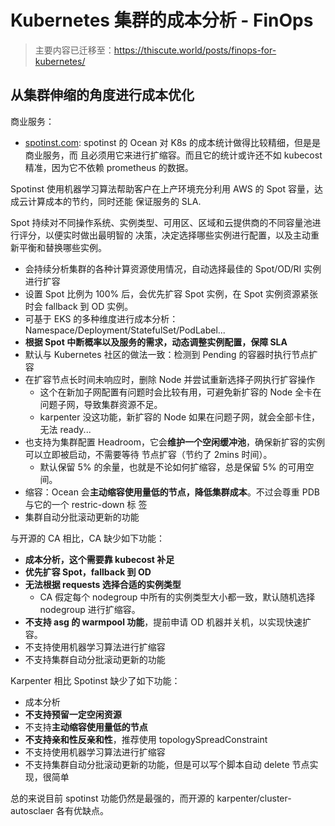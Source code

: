 # Kubernetes 集群的成本分析 - FinOps

> 主要内容已迁移至：https://thiscute.world/posts/finops-for-kubernetes/

## 从集群伸缩的角度进行成本优化

商业服务：

- [spotinst.com](spotinst.com): spotinst 的 Ocean 对 K8s 的成本统计做得比较精细，但是是商业服务，而
  且必须用它来进行扩缩容。而且它的统计或许还不如 kubecost 精准，因为它不依赖 prometheus 的数据。

Spotinst 使用机器学习算法帮助客户在上产环境充分利用 AWS 的 Spot 容量，达成云计算成本的节约，同时还能
保证服务的 SLA.

Spot 持续对不同操作系统、实例类型、可用区、区域和云提供商的不同容量池进行评分，以便实时做出最明智的
决策，决定选择哪些实例进行配置，以及主动重新平衡和替换哪些实例。

- 会持续分析集群的各种计算资源使用情况，自动选择最佳的 Spot/OD/RI 实例进行扩容
- 设置 Spot 比例为 100% 后，会优先扩容 Spot 实例，在 Spot 实例资源紧张时会 fallback 到 OD 实例。
- 可基于 EKS 的多种维度进行成本分析：Namespace/Deployment/StatefulSet/PodLabel...
- **根据 Spot 中断概率以及服务的需求，动态调整实例配置，保障 SLA**
- 默认与 Kubernetes 社区的做法一致：检测到 Pending 的容器时执行节点扩容
- 在扩容节点长时间未响应时，删除 Node 并尝试重新选择子网执行扩容操作
  - 这个在新加子网配置有问题时会比较有用，可避免新扩容的 Node 全卡在问题子网，导致集群资源不足。
  - karpenter 没这功能，新扩容的 Node 如果在问题子网，就会全部卡住，无法 ready...
- 也支持为集群配置 Headroom，它会**维护一个空闲缓冲池**，确保新扩容的实例可以立即被启动，不需要等待
  节点扩容（节约了 2mins 时间）。
  - 默认保留 5% 的余量，也就是不论如何扩缩容，总是保留 5% 的可用空间。
- 缩容：Ocean 会**主动缩容使用量低的节点，降低集群成本**。不过会尊重 PDB 与它的一个 restric-down 标
  签
- 集群自动分批滚动更新的功能

与开源的 CA 相比，CA 缺少如下功能：

- **成本分析，这个需要靠 kubecost 补足**
- **优先扩容 Spot，fallback 到 OD**
- **无法根据 requests 选择合适的实例类型**
  - CA 假定每个 nodegroup 中所有的实例类型大小都一致，默认随机选择 nodegroup 进行扩缩容。
- **不支持 asg 的 warmpool 功能**，提前申请 OD 机器并关机，以实现快速扩容。
- 不支持使用机器学习算法进行扩缩容
- 不支持集群自动分批滚动更新的功能

Karpenter 相比 Spotinst 缺少了如下功能：

- 成本分析
- **不支持预留一定空闲资源**
- 不支持**主动缩容使用量低的节点**
- **不支持亲和性反亲和性**，推荐使用 topologySpreadConstraint
- 不支持使用机器学习算法进行扩缩容
- 不支持集群自动分批滚动更新的功能，但是可以写个脚本自动 delete 节点实现，很简单

总的来说目前 spotinst 功能仍然是最强的，而开源的 karpenter/cluster-autosclaer 各有优缺点。
